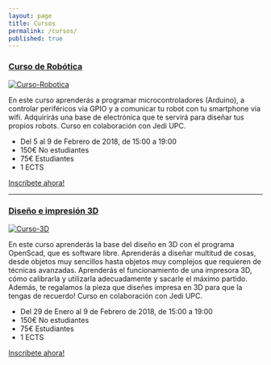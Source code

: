 ```yaml
---
layout: page
title: Cursos
permalink: /cursos/
published: true
---
```


### [Curso de Robótica](http://robotica.jediupc.com/)

[![Curso-Robotica](https://jediupc.com/jedi-content/uploads/2018/01/robots.png)](http://robotica.jediupc.com/)

En este curso aprenderás a programar microcontroladores (Arduino), a controlar periféricos via GPIO y a comunicar tu robot con tu smartphone via wifi. Adquirirás una base de electrónica que te servirá para diseñar tus propios robots. Curso en colaboración con Jedi UPC.

* Del 5 al 9 de Febrero de 2018, de 15:00 a 19:00
* 150€ No estudiantes
* 75€ Estudiantes
* 1 ECTS

[Inscríbete ahora!](http://robotica.jediupc.com/)

---

### [Diseño e impresión 3D](http://blender.jediupc.com/)

[![Curso-3D](https://jediupc.com/jedi-content/uploads/2017/05/diseny3d.png)](http://blender.jediupc.com/)

En este curso aprenderás la base del diseño en 3D con el programa OpenScad, que es software libre. Aprenderás a diseñar multitud de cosas, desde objetos muy sencillos hasta objetos muy complejos que requieren de técnicas avanzadas. Aprenderás el funcionamiento de una impresora 3D, cómo calibrarla y utilizarla adecuadamente y sacarle el máximo partido. Además, te regalamos la pieza que diseñes impresa en 3D para que la tengas de recuerdo!
Curso en colaboración con Jedi UPC.

* Del 29 de Enero al 9 de Febrero de 2018, de 15:00 a 19:00
* 150€ No estudiantes
* 75€ Estudiantes
* 1 ECTS

[Inscríbete ahora!](http://blender.jediupc.com/)


